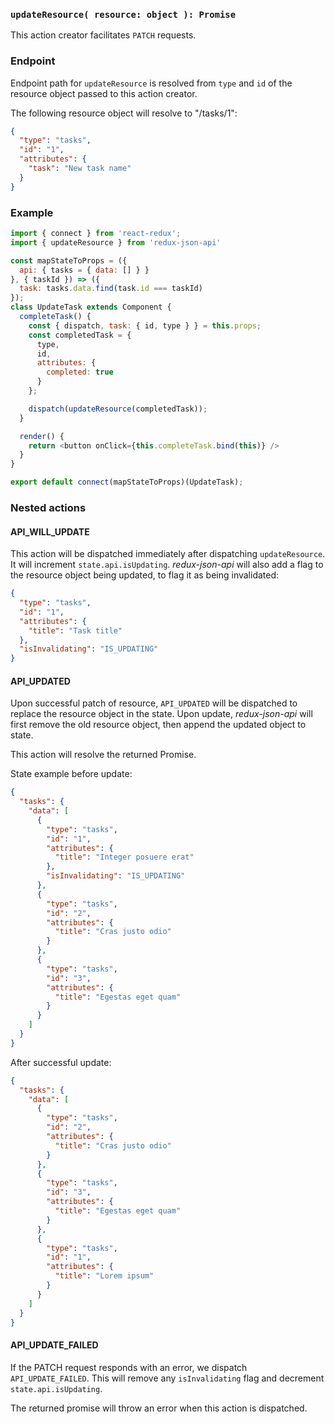 ### `updateResource( resource: object ): Promise`

This action creator facilitates `PATCH` requests.

### Endpoint

Endpoint path for `updateResource` is resolved from `type` and `id` of the resource object passed to this action creator.

The following resource object will resolve to "/tasks/1":

```json
{
  "type": "tasks",
  "id": "1",
  "attributes": {
    "task": "New task name"
  }
}
```

### Example

```js
import { connect } from 'react-redux';
import { updateResource } from 'redux-json-api'

const mapStateToProps = ({
  api: { tasks = { data: [] } }
}, { taskId }) => ({
  task: tasks.data.find(task.id === taskId)
});
class UpdateTask extends Component {
  completeTask() {
    const { dispatch, task: { id, type } } = this.props;
    const completedTask = {
      type,
      id,
      attributes: {
        completed: true
      }
    };

    dispatch(updateResource(completedTask));
  }

  render() {
    return <button onClick={this.completeTask.bind(this)} />
  }
}

export default connect(mapStateToProps)(UpdateTask);
```

### Nested actions

#### API_WILL_UPDATE

This action will be dispatched immediately after dispatching `updateResource`. It will increment `state.api.isUpdating`. _redux-json-api_ will also add a flag to the resource object being updated, to flag it as being invalidated:

```json
{
  "type": "tasks",
  "id": "1",
  "attributes": {
    "title": "Task title"
  },
  "isInvalidating": "IS_UPDATING"
}
```

#### API_UPDATED

Upon successful patch of resource, `API_UPDATED` will be dispatched to replace the resource object in the state. Upon update, _redux-json-api_ will first remove the old resource object, then append the updated object to state.

This action will resolve the returned Promise.

State example before update:

```json
{
  "tasks": {
    "data": [
      {
        "type": "tasks",
        "id": "1",
        "attributes": {
          "title": "Integer posuere erat"
        },
        "isInvalidating": "IS_UPDATING"
      },
      {
        "type": "tasks",
        "id": "2",
        "attributes": {
          "title": "Cras justo odio"
        }
      },
      {
        "type": "tasks",
        "id": "3",
        "attributes": {
          "title": "Egestas eget quam"
        }
      }
    ]
  }
}
```

After successful update:

```json
{
  "tasks": {
    "data": [
      {
        "type": "tasks",
        "id": "2",
        "attributes": {
          "title": "Cras justo odio"
        }
      },
      {
        "type": "tasks",
        "id": "3",
        "attributes": {
          "title": "Egestas eget quam"
        }
      },
      {
        "type": "tasks",
        "id": "1",
        "attributes": {
          "title": "Lorem ipsum"
        }
      }
    ]
  }
}
```

#### API_UPDATE_FAILED

If the PATCH request responds with an error, we dispatch `API_UPDATE_FAILED`. This will remove any `isInvalidating` flag and decrement `state.api.isUpdating`.

The returned promise will throw an error when this action is dispatched.
